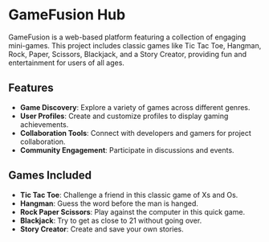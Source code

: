 # GameFusion Hub

GameFusion is a web-based platform featuring a collection of engaging mini-games. This project includes classic games like Tic Tac Toe, Hangman, Rock, Paper, Scissors, Blackjack, and a Story Creator, providing fun and entertainment for users of all ages.

## Features

- **Game Discovery**: Explore a variety of games across different genres.
- **User  Profiles**: Create and customize profiles to display gaming achievements.
- **Collaboration Tools**: Connect with developers and gamers for project collaboration.
- **Community Engagement**: Participate in discussions and events.

## Games Included 
- **Tic Tac Toe**: Challenge a friend in this classic game of Xs and Os.
- **Hangman**: Guess the word before the man is hanged.
- **Rock Paper Scissors**: Play against the computer in this quick game.
- **Blackjack**: Try to get as close to 21 without going over.
- **Story Creator**: Create and save your own stories.
